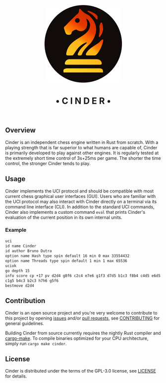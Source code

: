 
<div align="center">
<img src="logo.svg" width="250px" alt="Cinder"/>
<h1>• C I N D E R •</h1>
<br>
</div>

## Overview

Cinder is an independent chess engine written in Rust from scratch.
With a playing strength that is far superior to what humans are capable of,
Cinder is primarily developed to play against other engines. It is regularly tested
at the extremely short time control of 3s+25ms per game. The shorter the time control,
the stronger Cinder tends to play.

## Usage

Cinder implements the UCI protocol and should be compatible with most current
chess graphical user interfaces (GUI). Users who are familiar with the UCI protocol
may also interact with Cinder directly on a terminal via its command line interface (CLI).
In addition to the standard UCI commands, Cinder also implements a custom command `eval`
that prints Cinder's evaluation of the current position in its own internal units.

### Example

```
uci
id name Cinder
id author Bruno Dutra
option name Hash type spin default 16 min 0 max 33554432
option name Threads type spin default 1 min 1 max 65536
uciok
go depth 15
info score cp +17 pv d2d4 g8f6 c2c4 e7e6 g1f3 d7d5 b1c3 f8b4 c4d5 e6d5 c1g5 b4c3 b2c3 h7h6 g5f6
bestmove d2d4
```

## Contribution

Cinder is an open source project and you're very welcome to contribute to this project by
opening [issues] and/or [pull requests][pulls], see [CONTRIBUTING] for general guidelines.

Building Cinder from source currently requires the nightly Rust compiler and [cargo-make].
To compile binaries optimized for your CPU architecture, simply run `cargo make cinder`.

## License

Cinder is distributed under the terms of the GPL-3.0 license, see [LICENSE] for details.

[issues]:           https://github.com/brunocodutra/cinder/issues
[pulls]:            https://github.com/brunocodutra/cinder/pulls

[cargo-make]:       https://github.com/sagiegurari/cargo-make

[LICENSE]:          https://github.com/brunocodutra/cinder/blob/master/LICENSE
[CONTRIBUTING]:     https://github.com/brunocodutra/cinder/blob/master/CONTRIBUTING.md
